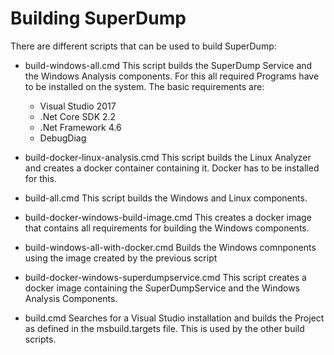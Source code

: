 Building SuperDump
==================
There are different scripts that can be used to build SuperDump:
 * build-windows-all.cmd
   This script builds the SuperDump Service and the Windows Analysis components. For this all required Programs have to be installed on the system. 
   The basic requirements are:
	* Visual Studio 2017
	* .Net Core SDK 2.2
	* .Net Framework 4.6
    * DebugDiag

 * build-docker-linux-analysis.cmd
   This script builds the Linux Analyzer and creates a docker container containing it. Docker has to be installed for this.

 * build-all.cmd
   This script builds the Windows and Linux components.

 * build-docker-windows-build-image.cmd
   This creates a docker image that contains all requirements for building the Windows components.

 * build-windows-all-with-docker.cmd
   Builds the Windows comnponents using the image created by the previous script

 * build-docker-windows-superdumpservice.cmd
   This script creates a docker image containing the SuperDumpService and the Windows Analysis Components.

 * build.cmd
   Searches for a Visual Studio installation and builds the Project as defined in the msbuild.targets file.
   This is used by the other build scripts.